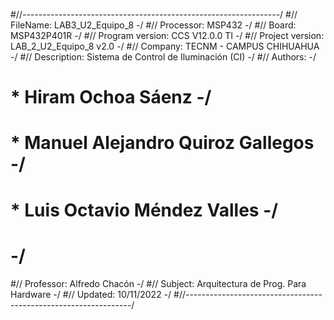 #//----------------------------------------------------------------/
#// FileName:        LAB3_U2_Equipo_8                             -/
#// Processor:       MSP432                                       -/
#// Board:           MSP432P401R                                  -/
#// Program version: CCS V12.0.0 TI                               -/
#// Project version: LAB_2_U2_Equipo_8 v2.0                       -/
#// Company:         TECNM - CAMPUS CHIHUAHUA                     -/
#// Description:     Sistema de Control de Iluminación (CI)       -/
#// Authors:                                                      -/
# *                  Hiram Ochoa Sáenz                            -/
# *                  Manuel Alejandro Quiroz Gallegos             -/
# *                  Luis Octavio Méndez Valles                   -/
#                                                                 -/
#// Professor:       Alfredo Chacón                               -/
#// Subject:         Arquitectura de Prog. Para Hardware          -/
#// Updated:         10/11/2022                                   -/
#//----------------------------------------------------------------/
